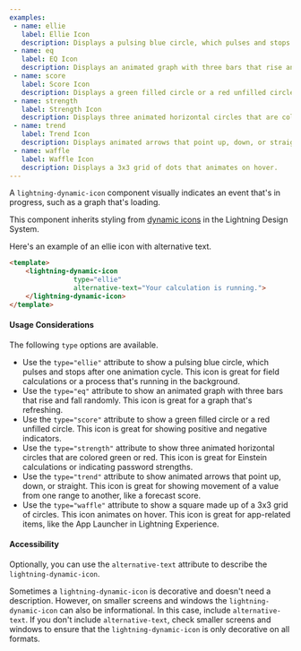 ```yaml
---
examples:
 - name: ellie
   label: Ellie Icon
   description: Displays a pulsing blue circle, which pulses and stops after one animation cycle.
 - name: eq
   label: EQ Icon
   description: Displays an animated graph with three bars that rise and fall randomly.
 - name: score
   label: Score Icon
   description: Displays a green filled circle or a red unfilled circle.
 - name: strength
   label: Strength Icon
   description: Displays three animated horizontal circles that are colored green or red.
 - name: trend
   label: Trend Icon
   description: Displays animated arrows that point up, down, or straight.
 - name: waffle
   label: Waffle Icon
   description: Displays a 3x3 grid of dots that animates on hover.
---
```

A `lightning-dynamic-icon` component visually indicates an event that's in
progress, such as a graph that's loading.

This component inherits styling from
[dynamic icons](https://www.lightningdesignsystem.com/components/dynamic-icons/) in the
Lightning Design System.

Here's an example of an ellie icon with alternative text.

```html
<template>
    <lightning-dynamic-icon
                type="ellie"
                alternative-text="Your calculation is running.">
    </lightning-dynamic-icon>
</template>
```

#### Usage Considerations

The following `type` options are available.

  * Use the `type="ellie"` attribute to show a pulsing blue circle, which pulses and stops after one animation cycle. This icon is great for field calculations or a process that's running in the background.
  * Use the `type="eq"` attribute to show an animated graph with three bars that rise and fall randomly. This icon is great for a graph that's refreshing.
  * Use the `type="score"` attribute to show a green filled circle or a red unfilled circle. This icon is great for showing positive and negative indicators.
  * Use the `type="strength"` attribute to show three animated horizontal circles that are colored green or red. This icon is great for Einstein calculations or indicating password strengths.
  * Use the `type="trend"` attribute to show animated arrows that point up, down, or straight. This icon is great for showing movement of a value from one range to another, like a forecast score.
  * Use the `type="waffle"` attribute to show a square made up of a 3x3 grid of circles. This icon animates on hover. This icon is great for app-related items, like the App Launcher in Lightning Experience.

#### Accessibility

Optionally, you can use the `alternative-text` attribute to describe the
`lightning-dynamic-icon`.

Sometimes a `lightning-dynamic-icon` is decorative and doesn't need a description.
However, on smaller screens and windows the `lightning-dynamic-icon` can also be
informational. In this case, include `alternative-text`. If you don't include
`alternative-text`, check smaller screens and windows to ensure that the
`lightning-dynamic-icon` is only decorative on all formats.
